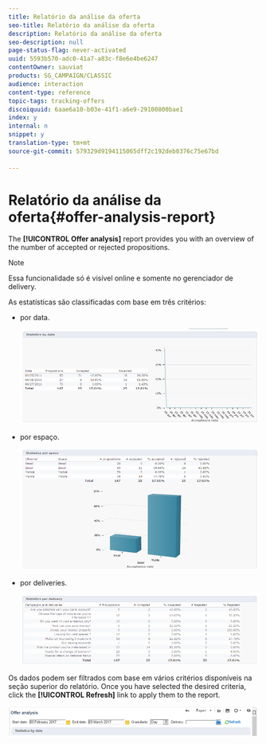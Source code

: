 ```yaml
---
title: Relatório da análise da oferta
seo-title: Relatório da análise da oferta
description: Relatório da análise da oferta
seo-description: null
page-status-flag: never-activated
uuid: 5593b570-adc0-41a7-a83c-f8e6e4be6247
contentOwner: sauviat
products: SG_CAMPAIGN/CLASSIC
audience: interaction
content-type: reference
topic-tags: tracking-offers
discoiquuid: 6aae6a10-b03e-41f1-a6e9-29100800bae1
index: y
internal: n
snippet: y
translation-type: tm+mt
source-git-commit: 579329d9194115065dff2c192deb0376c75e67bd

---
```



# Relatório da análise da oferta{#offer-analysis-report}

The **[!UICONTROL Offer analysis]** report provides you with an overview of the number of accepted or rejected propositions.

>[!NOTE]
>
>Essa funcionalidade só é visível online e somente no gerenciador de delivery.

As estatísticas são classificadas com base em três critérios:

* por data.

   ![](assets/offer_report_perdate.png)

* por espaço.

   ![](assets/offer_report_perspaces.png)

* por deliveries.

   ![](assets/offer_report_perdeliveries.png)

Os dados podem ser filtrados com base em vários critérios disponíveis na seção superior do relatório. Once you have selected the desired criteria, click the **[!UICONTROL Refresh]** link to apply them to the report.

![](assets/offer_report_criteria.png)

